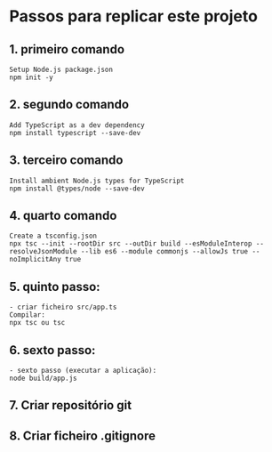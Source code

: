 # Passos para replicar este projeto

## 1. primeiro comando
    Setup Node.js package.json
    npm init -y

## 2. segundo comando
    Add TypeScript as a dev dependency
    npm install typescript --save-dev

## 3. terceiro comando
    Install ambient Node.js types for TypeScript
    npm install @types/node --save-dev

## 4. quarto comando
    Create a tsconfig.json
    npx tsc --init --rootDir src --outDir build --esModuleInterop --resolveJsonModule --lib es6 --module commonjs --allowJs true --noImplicitAny true

## 5. quinto passo:
    - criar ficheiro src/app.ts
    Compilar:
    npx tsc ou tsc

## 6. sexto passo:
    - sexto passo (executar a aplicação):
    node build/app.js

## 7. Criar repositório git

## 8. Criar ficheiro .gitignore

  